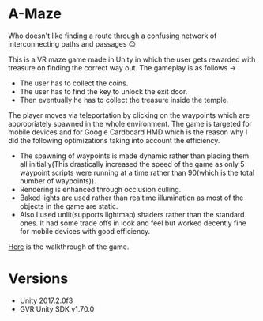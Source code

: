 # A-Maze

Who doesn't like finding a route through a confusing network of interconnecting paths and passages :blush:

This is a VR maze game made in Unity in which the user gets rewarded with treasure on finding the correct way out. The gameplay is as follows ->

* The user has to collect the coins.
* The user has to find the key to unlock the exit door.
* Then eventually he has to collect the treasure inside the temple.

The player moves via teleportation by clicking on the waypoints which are appropriately spawned in the whole environment. The game is targeted for mobile devices and for Google Cardboard HMD which is the reason why I did the following optimizations taking into account the efficiency.

* The spawning of waypoints is made dynamic rather than placing them all initially(This drastically increased the speed of the game as only 5 waypoint scripts were running at a time rather than 90(which is the total number of waypoints)).
* Rendering is enhanced through occlusion culling.
* Baked lights are used rather than realtime illumination as most of the objects in the game are static.
* Also I used unlit(supports lightmap) shaders rather than the standard ones. It had some trade offs in look and feel but worked decently fine for mobile devices with good efficiency.

[Here](https://www.youtube.com/watch?v=QhvMRCyDzCg&feature=youtu.be) is the walkthrough of the game.

# Versions
* Unity 2017.2.0f3
* GVR Unity SDK v1.70.0



